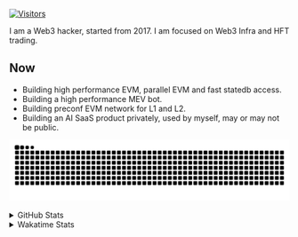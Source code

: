 <!-- markdownlint-disable MD041 MD010 MD033 -->
[![Visitors](https://api.visitorbadge.io/api/daily?path=Akagi201%2FAkagi201&label=Visitors%20Today&countColor=%2337d67a)](https://visitorbadge.io/status?path=Akagi201%2FAkagi201)

I am a Web3 hacker, started from 2017. I am focused on Web3 Infra and HFT trading.

## Now

* Building high performance EVM, parallel EVM and fast statedb access.
* Building a high performance MEV bot.
* Building preconf EVM network for L1 and L2.
* Building an AI SaaS product privately, used by myself, may or may not be public.

[![github contribution grid snake animation](https://raw.githubusercontent.com/Akagi201/Akagi201/output/github-contribution-grid-snake.svg#gh-light-mode-only)](https://github.com/Akagi201)

<details>
<summary>GitHub Stats</summary>
  <a href="https://github.com/Akagi201"><img alt="Profile Detail" src="https://raw.githubusercontent.com/Akagi201/Akagi201/master/profile-summary-card-output/dracula/0-profile-details.svg" /></a>
  <a href="https://github.com/Akagi201"><img alt="Github Stats" src="https://raw.githubusercontent.com/Akagi201/Akagi201/master/profile-summary-card-output/dracula/3-stats.svg" /></a>
  <a href="https://github.com/Akagi201"><img alt="Lang By Commits" src="https://raw.githubusercontent.com/Akagi201/Akagi201/master/profile-summary-card-output/dracula/2-most-commit-language.svg" /></a>
</details>

<details>
<summary>Wakatime Stats</summary>
<br>

<!--START_SECTION:waka-->

```txt
From: 03 September 2024 - To: 10 September 2024

Total Time: 46 hrs 44 mins

Other        40 hrs 45 mins  █████████████████████▓░░░   87.22 %
Rust         2 hrs 57 mins   █▓░░░░░░░░░░░░░░░░░░░░░░░   06.34 %
Go           1 hr 14 mins    ▓░░░░░░░░░░░░░░░░░░░░░░░░   02.64 %
TOML         28 mins         ▒░░░░░░░░░░░░░░░░░░░░░░░░   01.03 %
sh           26 mins         ▒░░░░░░░░░░░░░░░░░░░░░░░░   00.94 %
Bash         20 mins         ▒░░░░░░░░░░░░░░░░░░░░░░░░   00.75 %
Markdown     9 mins          ░░░░░░░░░░░░░░░░░░░░░░░░░   00.32 %
Solidity     6 mins          ░░░░░░░░░░░░░░░░░░░░░░░░░   00.25 %
YAML         4 mins          ░░░░░░░░░░░░░░░░░░░░░░░░░   00.16 %
INI          4 mins          ░░░░░░░░░░░░░░░░░░░░░░░░░   00.15 %
```

<!--END_SECTION:waka-->

</details>

